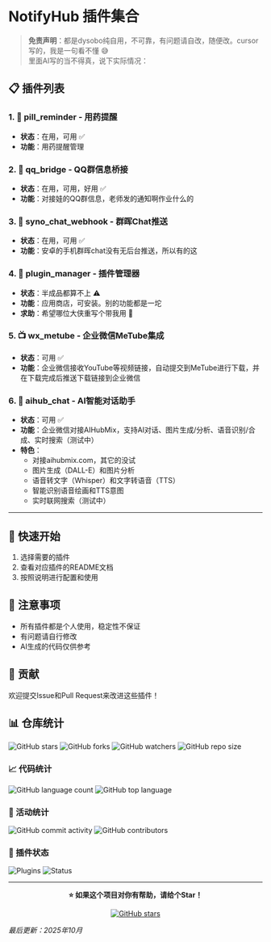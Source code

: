 # NotifyHub 插件集合

> **免责声明**：都是dysobo纯自用，不可靠，有问题请自改，随便改。cursor写的，我是一句看不懂 😅  
> 里面AI写的当不得真，说下实际情况：

## 📋 插件列表

### 1. 💊 pill_reminder - 用药提醒
- **状态**：在用，可用 ✅
- **功能**：用药提醒管理

### 2. 💬 qq_bridge - QQ群信息桥接
- **状态**：在用，可用，好用 ✅
- **功能**：对接娃的QQ群信息，老师发的通知啊作业什么的

### 3. 📱 syno_chat_webhook - 群晖Chat推送
- **状态**：在用，可用 ✅
- **功能**：安卓的手机群晖chat没有无后台推送，所以有的这

### 4. 🏪 plugin_manager - 插件管理器
- **状态**：半成品都算不上 ⚠️
- **功能**：应用商店，可安装。别的功能都是一坨
- **求助**：希望哪位大侠重写个带我用 🙏

### 5. 📺 wx_metube - 企业微信MeTube集成
- **状态**：可用 ✅
- **功能**：企业微信接收YouTube等视频链接，自动提交到MeTube进行下载，并在下载完成后推送下载链接到企业微信

### 6. 🤖 aihub_chat - AI智能对话助手
- **状态**：可用 ✅
- **功能**：企业微信对接AIHubMix，支持AI对话、图片生成/分析、语音识别/合成、实时搜索（测试中）
- **特色**：
  - 对接aihubmix.com，其它的没试
  - 图片生成（DALL-E）和图片分析
  - 语音转文字（Whisper）和文字转语音（TTS）
  - 智能识别语音绘画和TTS意图
  - 实时联网搜索（测试中）

---

## 🚀 快速开始

1. 选择需要的插件
2. 查看对应插件的README文档
3. 按照说明进行配置和使用

## 📝 注意事项

- 所有插件都是个人使用，稳定性不保证
- 有问题请自行修改
- AI生成的代码仅供参考

## 🤝 贡献

欢迎提交Issue和Pull Request来改进这些插件！

## 📊 仓库统计

![GitHub stars](https://img.shields.io/github/stars/dysobo/NotifyHub_plugins?style=social)
![GitHub forks](https://img.shields.io/github/forks/dysobo/NotifyHub_plugins?style=social)
![GitHub watchers](https://img.shields.io/github/watchers/dysobo/NotifyHub_plugins?style=social)
![GitHub repo size](https://img.shields.io/github/repo-size/dysobo/NotifyHub_plugins?color=green)

</div>

### 📈 代码统计
![GitHub language count](https://img.shields.io/github/languages/count/dysobo/NotifyHub_plugins)
![GitHub top language](https://img.shields.io/github/languages/top/dysobo/NotifyHub_plugins)

### 📅 活动统计
![GitHub commit activity](https://img.shields.io/github/commit-activity/m/dysobo/NotifyHub_plugins)
![GitHub contributors](https://img.shields.io/github/contributors/dysobo/NotifyHub_plugins)

### 🔧 插件状态
![Plugins](https://img.shields.io/badge/Plugins-6-blue)
![Status](https://img.shields.io/badge/Status-Active-green)

</div>

---

<div align="center">

**⭐ 如果这个项目对你有帮助，请给个Star！**

[![GitHub stars](https://img.shields.io/github/stars/dysobo/NotifyHub_plugins?style=for-the-badge&logo=github)](https://github.com/dysobo/NotifyHub_plugins/stargazers)

</div>

*最后更新：2025年10月*
